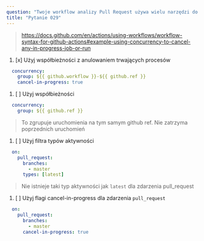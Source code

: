 ```yaml
---
question: "Twoje workflow analizy Pull Request używa wielu narzędzi do analizy kodu i zajmuje około 20 minut na pełne ukończenie. Jest uruchamiane na zdarzenie `pull_request` z filtrem `branches` ustawionym na `master`. W związku z tym, jeśli programista wykona kilka commitów w ciągu kilku minut, wiele workflow działa równolegle. Jak można zatrzymać wszystkie poprzednie uruchomienia workflow i uruchomić tylko to z najnowszymi zmianami?"
title: "Pytanie 029"
---
```


> https://docs.github.com/en/actions/using-workflows/workflow-syntax-for-github-actions#example-using-concurrency-to-cancel-any-in-progress-job-or-run

1. [x] Użyj współbieżności z anulowaniem trwających procesów
```yaml
  concurrency:
    group: ${{ github.workflow }}-${{ github.ref }}
    cancel-in-progress: true
```
1. [ ] Użyj współbieżności
```yaml
  concurrency:
    group: ${{ github.ref }}
```
> To zgrupuje uruchomienia na tym samym github ref. Nie zatrzyma poprzednich uruchomień

1. [ ] Użyj filtra typów aktywności
```yaml
  on:
    pull_request:
      branches:
        - master
      types: [latest]
```
> Nie istnieje taki typ aktywności jak `latest` dla zdarzenia pull_request
1. [ ] Użyj flagi cancel-in-progress dla zdarzenia `pull_request`
```yaml
  on:
    pull_request:
      branches:
        - master
      cancel-in-progress: true
```

